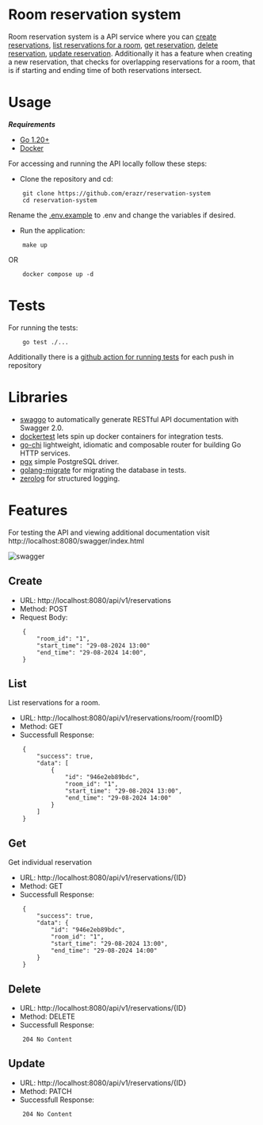 # Room reservation system

Room reservation system is a API service where you can [create reservations](#create), [list reservations for a room](#list), [get reservation](#get), [delete reservation](#delete), [update reservation](#update). Additionally it has a feature when creating a new reservation, that checks for overlapping reservations for a room, that is if starting and ending time of both reservations intersect.

# Usage

***Requirements***
- [Go 1.20+](https://go.dev/)
- [Docker](https://www.docker.com/)

For accessing and running the API locally follow these steps:


- Clone the repository and cd:
```
	git clone https://github.com/erazr/reservation-system
	cd reservation-system
```

Rename the [.env.example](./.env.example) to .env and change the variables if desired.

- Run the application:

```
	make up
```
OR
```
	docker compose up -d
```

# Tests

For running the tests:
```
	go test ./...
```

Additionally there is a [github action for running tests](./.github/workflows/test.yaml) for each push in repository

# Libraries

- [swaggo](https://github.com/swaggo/swag) to automatically generate RESTful API documentation with Swagger 2.0. 
- [dockertest](https://github.com/ory/dockertest) lets spin up docker containers for integration tests.
- [go-chi](https://github.com/go-chi/chi) lightweight, idiomatic and composable router for building Go HTTP services.
- [pgx](https://github.com/jackc/pgx) simple PostgreSQL driver.
- [golang-migrate](https://github.com/golang-migrate/migrate) for migrating the database in tests.
- [zerolog](https://github.com/rs/zerolog) for structured logging.

# Features

For testing the API and viewing additional documentation visit http://localhost:8080/swagger/index.html

![swagger](https://github.com/user-attachments/assets/c45194d6-2705-451e-a877-eb265313abc4)

## Create

- URL: http://localhost:8080/api/v1/reservations
- Method: POST
- Request Body:

```
	{
		"room_id": "1",
  		"start_time": "29-08-2024 13:00"
  		"end_time": "29-08-2024 14:00",
	}
```

## List

List reservations for a room.

- URL: http://localhost:8080/api/v1/reservations/room/{roomID}
- Method: GET
- Successfull Response:

```
	{
  		"success": true,
  		"data": [
    		{
				"id": "946e2eb89bdc",
      			"room_id": "1",
      			"start_time": "29-08-2024 13:00",
      			"end_time": "29-08-2024 14:00"
    		}
  		]
	}
```

## Get

Get individual reservation

- URL: http://localhost:8080/api/v1/reservations/{ID}
- Method: GET
- Successfull Response:

```
	{
		"success": true,
  		"data": {
			"id": "946e2eb89bdc",
      		"room_id": "1",
      		"start_time": "29-08-2024 13:00",
      		"end_time": "29-08-2024 14:00"
    	}
	}
```

## Delete

- URL: http://localhost:8080/api/v1/reservations/{ID}
- Method: DELETE
- Successfull Response:

```
	204	No Content
```

## Update

- URL: http://localhost:8080/api/v1/reservations/{ID}
- Method: PATCH
- Successfull Response:

```
	204	No Content
```
